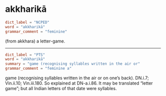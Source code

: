 # akkharikā

``` toml
dict_label = "NCPED"
word = "akkharikā"
grammar_comment = "feminine"
```

(from akkhara) a letter\-game.

--------------------

``` toml
dict_label = "PTS"
word = "akkharikā"
summary = "game (recognising syllables written in the air or"
grammar_comment = "feminine a"
```

game (recognising syllables written in the air or on one’s back). DN.i.7; Vin.ii.10; Vin.iii.180. So explained at DN\-a.i.86. It may be translated “letter game”; but all Indian letters of that date were syllables.

